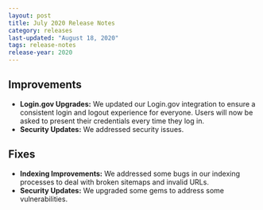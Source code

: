 ```yaml
---
layout: post
title: July 2020 Release Notes
category: releases
last-updated: "August 18, 2020"
tags: release-notes
release-year: 2020
---
```


## Improvements

* **Login.gov Upgrades:** We updated our Login.gov integration to ensure a consistent login and logout experience for everyone. Users will now be asked to present their credentials every time they log in.
* **Security Updates:** We addressed security issues.

## Fixes

* **Indexing Improvements:** We addressed some bugs in our indexing processes to deal with broken sitemaps and invalid URLs.
* **Security Updates:** We upgraded some gems to address some vulnerabilities.
